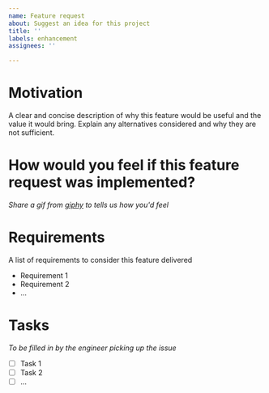 ```yaml
---
name: Feature request
about: Suggest an idea for this project
title: ''
labels: enhancement
assignees: ''

---
```


# Motivation

A clear and concise description of why this feature would be useful and the value it would bring. 
Explain any alternatives considered and why they are not sufficient.

# How would you feel if this feature request was implemented?

_Share a gif from [giphy](https://giphy.com/) to tells us how you'd feel_

# Requirements

A list of requirements to consider this feature delivered
- Requirement 1
- Requirement 2
- ...

# Tasks

_To be filled in by the engineer picking up the issue_

- [ ] Task 1
- [ ] Task 2
- [ ] ...
